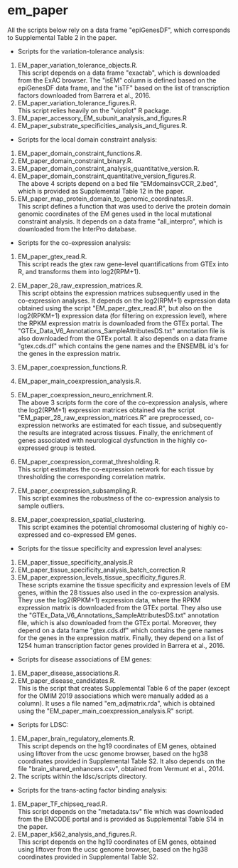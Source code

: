 # em_paper
All the scripts below rely on a data frame "epiGenesDF", which corresponds to Supplemental Table 2 in the paper.

* Scripts for the variation-tolerance analysis:
1. EM_paper_variation_tolerance_objects.R.  
This script depends on a data frame "exactab", which is downloaded from the ExAC browser. The "isEM" column is defined based on the epiGenesDF data frame, and the "isTF" based on the list of transcription factors downloaded from Barrera et al., 2016.
2. EM_paper_variation_tolerance_figures.R.  
This script relies heavily on the "vioplot" R package.
3. EM_paper_accessory_EM_subunit_analysis_and_figures.R
4. EM_paper_substrate_specificities_analysis_and_figures.R.  

* Scripts for the local domain constraint analysis:
1. EM_paper_domain_constraint_functions.R. 
2. EM_paper_domain_constraint_binary.R. 
3. EM_paper_domain_constraint_analysis_quantitative_version.R.  
4. EM_paper_domain_constraint_quantitative_version_figures.R.   
The above 4 scripts depend on a bed file "EMdomainsvCCR_2.bed", which is provided as Supplemental Table 12 in the paper.
5. EM_paper_map_protein_domain_to_genomic_coordinates.R.   
This script defines a function that was used to derive the protein domain genomic coordinates of the EM genes used in the local mutational constraint analysis. It depends on a data frame "all_interpro", which is downloaded from the InterPro database.

* Scripts for the co-expression analysis:

1. EM_paper_gtex_read.R.   
This script reads the gtex raw gene-level quantifications from GTEx into R, and transforms them into log2(RPM+1).
2. EM_paper_28_raw_expression_matrices.R.   
This script obtains the expression matrices subsequently used in the co-expression analyses. It depends on the log2(RPM+1) expression data obtained using the script "EM_paper_gtex_read.R", but also on the log2(RPKM+1) expression data (for filtering on expression level), where the RPKM expression matrix is downloaded from the GTEx portal. The "GTEx_Data_V6_Annotations_SampleAttributesDS.txt" annotation file is also downloaded from the GTEx portal. It also depends on a data frame "gtex.cds.df" which contains the gene names and the ENSEMBL id's for the genes in the expression matrix.

3. EM_paper_coexpression_functions.R. 
4. EM_paper_main_coexpression_analysis.R. 
5. EM_paper_coexpression_neuro_enrichment.R.   
The above 3 scripts form the core of the co-expression analysis, where the log2(RPM+1) expression matrices obtained via the script "EM_paper_28_raw_expression_matrices.R" are preprocessed, co-expression networks are estimated for each tissue, and subsequently the results are integrated across tissues. Finally, the enrichment of genes associated with neurological dysfunction in the highly co-expressed group is tested. 

6. EM_paper_coexpression_cormat_thresholding.R.   
This script estimates the co-expression network for each tissue by thresholding the corresponding correlation matrix.
7. EM_paper_coexpression_subsampling.R.   
This script examines the robustness of the co-expression analysis to sample outliers.
8. EM_paper_coexpression_spatial_clustering.    
This script examines the potential chromosomal clustering of highly co-expressed and co-expressed EM genes.


* Scripts for the tissue specificity and expression level analyses:
1. EM_paper_tissue_specificity_analysis.R
2. EM_paper_tissue_specificity_analysis_batch_correction.R
3. EM_paper_expression_levels_tissue_specificity_figures.R.  
These scripts examine the tissue specificity and expression levels of EM genes, within the 28 tissues also used in the co-expression analysis. They use the log2(RPKM+1) expression data, where the RPKM expression matrix is downloaded from the GTEx portal. They also use the "GTEx_Data_V6_Annotations_SampleAttributesDS.txt" annotation file, which is also downloaded from the GTEx portal. Moreover, they depend on a data frame "gtex.cds.df" which contains the gene names for the genes in the expression matrix. Finally, they depend on a list of 1254 human transcription factor genes provided in Barrera et al., 2016.

* Scripts for disease associations of EM genes:
1. EM_paper_disease_associations.R.   
2. EM_paper_disease_candidates.R.   
This is the script that creates Supplemental Table 6 of the paper (except for the OMIM 2019 associations which were manually added as a column). It uses a file named "em_adjmatrix.rda", which is obtained using the "EM_paper_main_coexpression_analysis.R" script. 

* Scripts for LDSC:
1. EM_paper_brain_regulatory_elements.R.   
This script depends on the hg19 coordinates of EM genes, obtained using liftover from the ucsc genome browser, based on the hg38 coordinates provided in Supplemental Table S2. It also depends on the file "brain_shared_enhancers.csv", obtained from Vermunt et al., 2014.
2. The scripts within the ldsc/scripts directory.

* Scripts for the trans-acting factor binding analysis:   
1. EM_paper_TF_chipseq_read.R.   
This script depends on the "metadata.tsv" file which was downloaded from the ENCODE portal and is provided as Supplemental Table S14 in the paper.
2. EM_paper_k562_analysis_and_figures.R.  
This script depends on the hg19 coordinates of EM genes, obtained using liftover from the ucsc genome browser, based on the hg38 coordinates provided in Supplemental Table S2.






